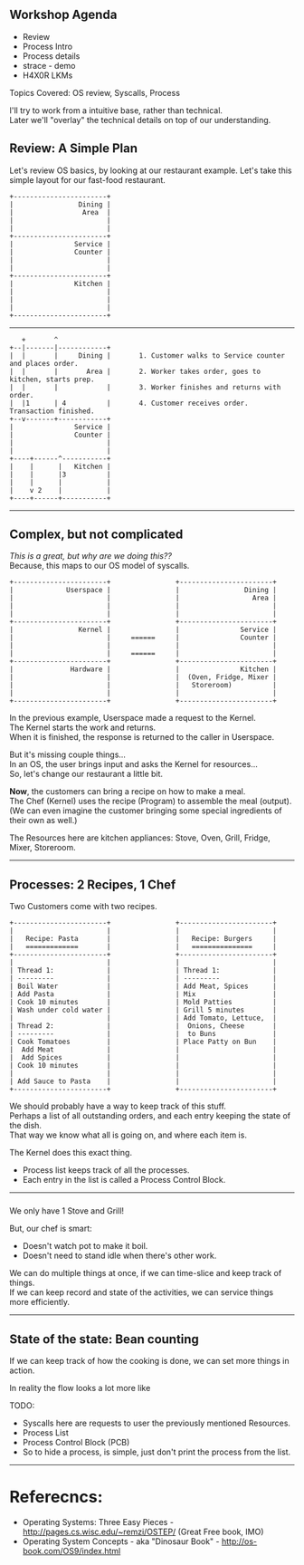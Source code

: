 ## Workshop Agenda
* Review
* Process Intro
* Process details
* strace - demo
* H4X0R LKMs

Topics Covered: OS review, Syscalls, Process


I'll try to work from a intuitive base, rather than technical.  
Later we'll "overlay" the technical details on top of our understanding.  

## Review: A Simple Plan

Let's review OS basics, by looking at our restaurant example.
Let's take this simple layout for our fast-food restaurant.  

    +-----------------------+
    |                Dining |
    |                 Area  |
    |                       |
    |                       |
    +-----------------------+
    |               Service |
    |               Counter |
    |                       |
    |                       |
    +-----------------------+
    |               Kitchen |
    |                       |
    |                       |
    |                       |
    +-----------------------+

---

       +       ^
    +--|-------|------------+
    |  |       |     Dining |       1. Customer walks to Service counter and places order.
    |  |       |       Area |       2. Worker takes order, goes to kitchen, starts prep.
    |  |       |            |       3. Worker finishes and returns with order.
    |  |1      | 4          |       4. Customer receives order. Transaction finished.
    +--v-------+------------+
    |               Service |
    |               Counter |
    |                       |
    |                       |
    +----+------^-----------+
    |    |      |   Kitchen |
    |    |      |3          |
    |    |      |           |
    |    v 2    |           |
    +----+------+-----------+

---
## Complex, but not complicated

_This is a great, but why are we doing this??_   
Because, this maps to our OS model of syscalls. 

    +-----------------------+                +-----------------------+
    |             Userspace |                |                Dining |
    |                       |                |                  Area |
    |                       |                |                       |
    |                       |                |                       |
    +-----------------------+                +-----------------------+
    |                Kernel |                |               Service |
    |                       |     ======     |               Counter |
    |                       |                |                       |
    |                       |     ======     |                       |
    +-----------------------+                +-----------------------+
    |              Hardware |                |               Kitchen |
    |                       |                |  (Oven, Fridge, Mixer |
    |                       |                |   Storeroom)          |
    |                       |                |                       |
    +-----------------------+                +-----------------------+

In the previous example, Userspace made a request to the Kernel.  
The Kernel starts the work and returns.  
When it is finished, the response is returned to the caller in Userspace.  

But it's missing couple things...   
In an OS, the user brings input and asks the Kernel for resources...   
So, let's change our restaurant a little bit.   

__Now__, the customers can bring a recipe on how to make a meal.    
The Chef (Kernel) uses the recipe (Program) to assemble the meal (output).  
(We can even imagine the customer bringing some special ingredients of their own as well.) 

The Resources here are kitchen appliances: Stove, Oven, Grill, Fridge, Mixer, Storeroom.

---
## Processes: 2 Recipes, 1 Chef

Two Customers come with two recipes.   

    +-----------------------+                +-----------------------+
    |                       |                |                       | 
    |   Recipe: Pasta       |                |   Recipe: Burgers     |
    |   =============       |                |   ===============     | 
    +-----------------------+                +-----------------------+
    |                       |                |                       | 
    | Thread 1:             |                | Thread 1:             |
    | ---------             |                | ---------             |
    | Boil Water            |                | Add Meat, Spices      |
    | Add Pasta             |                | Mix                   |
    | Cook 10 minutes       |                | Mold Patties          |
    | Wash under cold water |                | Grill 5 minutes       |
    |                       |                | Add Tomato, Lettuce,  |
    | Thread 2:             |                |  Onions, Cheese       |
    | ---------             |                |  to Buns              | 
    | Cook Tomatoes         |                | Place Patty on Bun    | 
    |  Add Meat             |                |                       | 
    |  Add Spices           |                |                       | 
    | Cook 10 minutes       |                |                       |     
    |                       |                |                       | 
    | Add Sauce to Pasta    |                |                       | 
    +-----------------------+                +-----------------------+

We should probably have a way to keep track of this stuff.  
Perhaps a list of all outstanding orders, and each entry keeping the state of the dish.  
That way we know what all is going on, and where each item is.  

The Kernel does this exact thing.  
* Process list keeps track of all the processes.  
* Each entry in the list is called a Process Control Block.

---
### 

We only have 1 Stove and Grill! 

But, our chef is smart: 
* Doesn't watch pot to make it boil.  
* Doesn't need to stand idle when there's other work. 

We can do multiple things at once, if we can time-slice and keep track of things.  
If we can keep record and state of the activities, we can service things more efficiently.  

---
## State of the state: Bean counting

If we can keep track of how the cooking is done, we can set more things in action.

In reality the flow looks a lot more like




TODO:
* Syscalls here are requests to user the previously mentioned Resources.
* Process List
* Process Control Block (PCB)
* So to hide a process, is simple, just don't print the process from the list.

---



# Referecncs:
* Operating Systems: Three Easy Pieces - http://pages.cs.wisc.edu/~remzi/OSTEP/ (Great Free book, IMO)
* Operating System Concepts - aka "Dinosaur Book" - http://os-book.com/OS9/index.html

